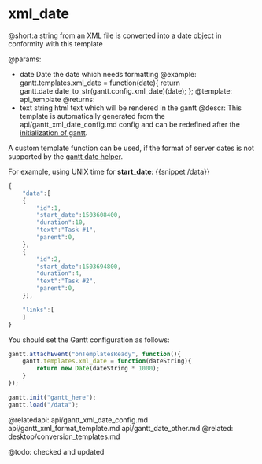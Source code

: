 xml_date
=============
@short:a string from an XML file is converted into a date object in conformity with this template
	
@params:
- date	Date	the date which needs formatting
@example:
gantt.templates.xml_date = function(date){
	return gantt.date.date_to_str(gantt.config.xml_date)(date);
};
@template:	api_template
@returns:
- text		string		html text which will be rendered in the gantt
@descr:
This template is automatically generated from the api/gantt_xml_date_config.md config and can be redefined after the [initialization of gantt](api/gantt_init.md).

A custom template function can be used, if the format of server dates is not supported by the [gantt date helper](api/gantt_date_other.md).

For example, using UNIX time for **start_date**: 
{{snippet /data}}
~~~js
{
	"data":[
	{
		"id":1,
		"start_date":1503608400,
		"duration":10,
		"text":"Task #1",
		"parent":0,
	},
	{
		"id":2,
		"start_date":1503694800,
		"duration":4,
		"text":"Task #2",
		"parent":0,
	}],

	"links":[
	]
}
~~~

You should set the Gantt configuration as follows:

~~~js
gantt.attachEvent("onTemplatesReady", function(){
	gantt.templates.xml_date = function(dateString){
		return new Date(dateString * 1000);
	}
});

gantt.init("gantt_here");
gantt.load("/data");
~~~



@relatedapi:
	api/gantt_xml_date_config.md
	api/gantt_xml_format_template.md
	api/gantt_date_other.md
@related:
	desktop/conversion_templates.md
	
@todo:
	checked and updated